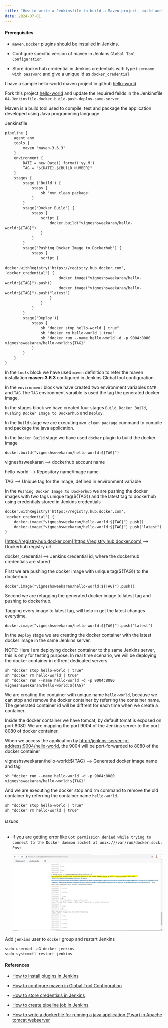 ```yaml
---
title: "How to write a Jenkinsfile to build a Maven project, build and push docker image to Dockerhub and deploy the container to same server"
date: 2024-07-01
---
```


#### Prerequisites

- `maven`, `Docker` plugins should be installed in Jenkins.

- Configure specific version of maven in Jenkins `Global Tool Configuration`

- Store dockerhub credential in Jenkins credentials with type `Username with password` and give a unique id as `docker_credential`

I have a sample hello-world maven project in github [hello-world](https://github.com/vigneshsweekaran/hello-world)

Fork this project [hello-world](https://github.com/vigneshsweekaran/hello-world) and update the required feilds in the Jenkinsfile `04-Jenkinsfile-docker-build-push-deploy-same-server`

Maven is a build tool used to compile, test and package the application developed using Java programming language.

Jenkinsfile

```
pipeline {
    agent any
    tools {
        maven 'maven-3.6.3' 
    }
    environment {
        DATE = new Date().format('yy.M')
        TAG = "${DATE}.${BUILD_NUMBER}"
    }
    stages {
        stage ('Build') {
            steps {
                sh 'mvn clean package'
            }
        }
        stage('Docker Build') {
            steps {
                script {
                    docker.build("vigneshsweekaran/hello-world:${TAG}")
                }
            }
        }
        stage('Pushing Docker Image to Dockerhub') {
            steps {
                script {
                    docker.withRegistry('https://registry.hub.docker.com', 'docker_credential') {
                        docker.image("vigneshsweekaran/hello-world:${TAG}").push()
                        docker.image("vigneshsweekaran/hello-world:${TAG}").push("latest")
                    }
                }
            }
        }
        stage('Deploy'){
            steps {
                sh "docker stop hello-world | true"
                sh "docker rm hello-world | true"
                sh "docker run --name hello-world -d -p 9004:8080 vigneshsweekaran/hello-world:${TAG}"
            }
        }
    }
}
```

In the `tools` block we have used `maven` definition to refer the maven installation **maven-3.6.3** configured in Jenkins Global tool configuration.

In the `environment` block we have created two environment variables `DATE` and `TAG` The `TAG` environment varaible is used the tag the generated docker image.

In the stages block we have created four stages `Build`, `Docker Build`, `Pushing Docker Image to Dockerhub` and `Deploy`.

In the `Build` stage we are executing `mvn clean package` command to compile and package the java application.

In the `Docker Build` stage we have used `docker` plugin to build the docker image

```
docker.build("vigneshsweekaran/hello-world:${TAG}")
```

vigneshsweekaran --> dockerhub account name

hello-world --> Repository name/Image name

TAG --> Unique tag for the Image, defined in environment variable

In the `Pushing Docker Image to Dockerhub` we are pushing the docker images with two tags unique tag(${TAG}) and the latest tag to dockerhub using credentials stored in Jenkins credentials

```
docker.withRegistry('https://registry.hub.docker.com', 'docker_credential') {
    docker.image("vigneshsweekaran/hello-world:${TAG}").push()
    docker.image("vigneshsweekaran/hello-world:${TAG}").push("latest")
}
```

[https://registry.hub.docker.com](https://registry.hub.docker.com) --> Dockerhub registry url

docker\_credential --> Jenkins credential id, where the dockerhub credentials are stored

First we are pushing the docker image with unique tag(${TAG}) to the dockerhub

```
docker.image("vigneshsweekaran/hello-world:${TAG}").push()
```

Second we are retagging the generated docker image to latest tag and pushing to dockerhub.

Tagging every image to latest tag, will help in get the latest changes everytime.

```
docker.image("vigneshsweekaran/hello-world:${TAG}").push("latest")
```

In the `Deploy` stage we are creating the docker container with the latest docker image in the same Jenkins server.

NOTE: Here I am deploying docker container to the same Jenkins server, this is only for testing purpose. In real time scenario, we will be deploying the docker container in diffrent dedicated servers.

```
sh "docker stop hello-world | true"
sh "docker rm hello-world | true"
sh "docker run --name hello-world -d -p 9004:8080 vigneshsweekaran/hello-world:${TAG}"
```

We are creating the container with unique name `hello-world`, because we can stop and remove the docker container by referring the container name. The generated container id will be diffrent for each time when we create a container.

Inside the docker container we have tomcat, by default tomat is exposed on port 8080. We are mapping the port 9004 of the Jenkins server to the port 8080 of docker container.

When we access the application by [http://jenkins-server-ip-address:9004/hello-world](http://jenkins-server-ip-address:9004/hello-world), the 9004 will be port-forwarded to 8080 of the docker container

vigneshsweekaran/hello-world:${TAG} --> Generated docker image name and tag

```
sh "docker run --name hello-world -d -p 9004:8080 vigneshsweekaran/hello-world:${TAG}"
```

And we are executing the docker stop and rm command to remove the old container by referring the container name `hello-world`.

```
sh "docker stop hello-world | true"
sh "docker rm hello-world | true"
```

###### Issues

- If you are getting error like `Got permission denied while trying to connect to the Docker daemon socket at unix:///var/run/docker.sock: Post`  
      
      
    ![jenkins](images/docker-error.png)  
      
    
      
    

Add `jenkins` user to `docker` group and restart Jenkins

```
sudo usermod -aG docker jenkins
sudo systemctl restart jenkins
```

#### References

- [How to install plugins in Jenkins](/index.php/jenkins/configuration/10-how-to-install-plugins)

- [How to configure maven in Global Tool Configuration](/index.php/jenkins/configuration/20-global-tool-configurations)

- [How to store credentials in Jenkins](/index.php/jenkins/configuration/30-how-to-store-credentials-in-jenkins)

- [How to create pipeline job in Jenkins](/index.php/jenkins/pipeline/10-how-to-create-pipeline-job)

- [How to write a dockerfile for running a java application (\*.war) in Apache tomcat webserver](/index.php/docker/04-how-to-write-a-dockerfile-for-running-war-file-in-tomcat)
